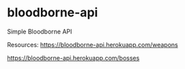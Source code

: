 # bloodborne-api

Simple Bloodborne API

Resources:
https://bloodborne-api.herokuapp.com/weapons

https://bloodborne-api.herokuapp.com/bosses
